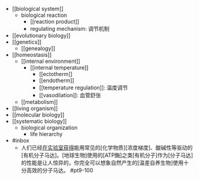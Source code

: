 - [[biological system]]
    - biological reaction
        - [[reaction product]]
        - regulating mechanism: 调节机制
- [[evolutionary biology]]
- [[genetics]]
    - [[genealogy]]
- [[homeostasis]]
    - [[internal environment]]
        - [[internal temperature]]
            - [[ectotherm]]
            - [[endotherm]]
            - [[temperature regulation]]: 温度调节
            - [[vasodilation]]: 血管舒张
    - [[metabolism]]
- [[living organism]]
- [[molecular biology]]
- [[systematic biology]]
    - biological organization
        - life hierarchy
- #inbox
    - 人们已经[在实验室获得](https://www.zhihu.com/question/455240538)能用常见的[化学物质][浓度梯度]、酸碱性等驱动的[有机分子马达]。[地球生物]使用的[ATP酶]之类[有机分子]作为[分子马达]的性能是让人惊异的，你完全可以想象自然产生的[温差自养生物]使用十分高效的分子马达。 #pt9-100
